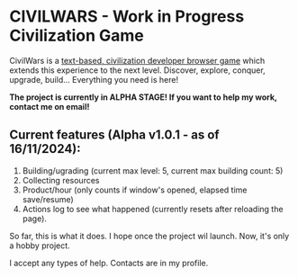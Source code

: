 # CIVILWARS - Work in Progress Civilization Game

CivilWars is a <ins>text-based, civilization developer browser game</ins> which
extends this experience to the next level.
Discover, explore, conquer, upgrade, build... Everything you need is here!

<b>The project is currently in ALPHA STAGE! If you want to help my work, contact me on email!</b>

## Current features (Alpha v1.0.1 - as of 16/11/2024):
1. Building/ugrading (current max level: 5, current max building count: 5)
2. Collecting resources
3. Product/hour (only counts if window's opened, elapsed time save/resume)
4. Actions log to see what happened (currently resets after reloading the page).

So far, this is what it does.
I hope once the project wil launch. Now, it's only a hobby project.

I accept any types of help. Contacts are in my profile.
